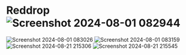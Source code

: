# Reddrop![Screenshot 2024-08-01 082944](https://github.com/user-attachments/assets/20b1d116-08e3-4ab1-bda8-4ec2b5389154)
![Screenshot 2024-08-01 083026](https://github.com/user-attachments/assets/04173a99-4750-4c8d-ac88-e5d361a70a86)
![Screenshot 2024-08-01 083159](https://github.com/user-attachments/assets/a0521d89-1df6-4952-8ab2-f1542026ac85)
![Screenshot 2024-08-21 215306](https://github.com/user-attachments/assets/ff077e3c-039c-4183-87a9-0813759c15b1)
![Screenshot 2024-08-21 215545](https://github.com/user-attachments/assets/670ddb2d-d745-4736-9d3a-9330337fe693)
